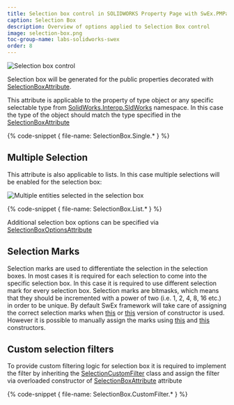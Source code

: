 ```yaml
---
title: Selection box control in SOLIDWORKS Property Page with SwEx.PMPage framework
caption: Selection Box
description: Overview of options applied to Selection Box control
image: selection-box.png
toc-group-name: labs-solidworks-swex
order: 8
---
```

![Selection box control](selection-box.png)

Selection box will be generated for the public properties decorated with [SelectionBoxAttribute](https://docs.codestack.net/swex/pmpage/html/T_CodeStack_SwEx_PMPage_Attributes_SelectionBoxAttribute.htm).

This attribute is applicable to the property of type object or any specific selectable type from 
[SolidWorks.Interop.SldWorks](https://help.solidworks.com/2014/english/api/SWHelp_List.html?id=a4a58f35c9bf4504aea25542315877d0#Pg0&ProductType=&ProductName=) namespace. In this case the type of the object should match the type specified in the [SelectionBoxAttribute](https://docs.codestack.net/swex/pmpage/html/T_CodeStack_SwEx_PMPage_Attributes_SelectionBoxAttribute.htm)

{% code-snippet { file-name: SelectionBox.Single.* } %}

## Multiple Selection

This attribute is also applicable to lists. In this case multiple selections will be enabled for the selection box:

![Multiple entities selected in the selection box](selection-box-multiple.png)

{% code-snippet { file-name: SelectionBox.List.* } %}

Additional selection box options can be specified via [SelectionBoxOptionsAttribute](https://docs.codestack.net/swex/pmpage/html/T_CodeStack_SwEx_PMPage_Attributes_SelectionBoxOptionsAttribute.htm)

## Selection Marks

Selection marks are used to differentiate the selection in the selection boxes. In most cases it is required for each selection to come into the specific selection box. In this case it is required to use different selection mark for every selection box. Selection marks are bitmasks, which means that they should be incremented with a power of two (i.e. 1, 2, 4, 8, 16 etc.) in order to be unique. By default SwEx framework will take care of assigning the correct selection marks when [this](https://docs.codestack.net/swex/pmpage/html/M_CodeStack_SwEx_PMPage_Attributes_SelectionBoxAttribute__ctor.htm) or [this](https://docs.codestack.net/swex/pmpage/html/M_CodeStack_SwEx_PMPage_Attributes_SelectionBoxAttribute__ctor_3.htm) version of constructor is used. However it is possible to manually assign the marks using [this](https://docs.codestack.net/swex/pmpage/html/M_CodeStack_SwEx_PMPage_Attributes_SelectionBoxAttribute__ctor_1.htm) and [this](https://docs.codestack.net/swex/pmpage/html/M_CodeStack_SwEx_PMPage_Attributes_SelectionBoxAttribute__ctor_2.htm) constructors.

## Custom selection filters

To provide custom filtering logic for selection box it is required to implement the filter by inheriting the [SelectionCustomFilter](https://docs.codestack.net/swex/pmpage/html/T_CodeStack_SwEx_PMPage_Base_SelectionCustomFilter_1.htm) class and assign the filter via overloaded constructor of [SelectionBoxAttribute](https://docs.codestack.net/swex/pmpage/html/M_CodeStack_SwEx_PMPage_Attributes_SelectionBoxAttribute__ctor_2.htm) attribute

{% code-snippet { file-name: SelectionBox.CustomFilter.* } %}